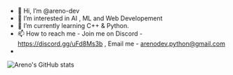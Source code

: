- 👋 Hi, I’m @areno-dev
- 👀 I’m interested in AI , ML and Web Developement
- 🌱 I’m currently learning C++ & Python.
- 📫 How to reach me - Join me on Discord - https://discord.gg/uFd8Ms3b , Email me - arenodev.python@gmail.com
- 
![Areno's GitHub stats](https://github-readme-stats.vercel.app/api?username=areno-dev&show_icons=true&theme=radical)
<!---
areno-dev/areno-dev is a ✨ special ✨ repository because its `README.md` (this file) appears on your GitHub profile.
You can click the Preview link to take a look at your changes.
--->
